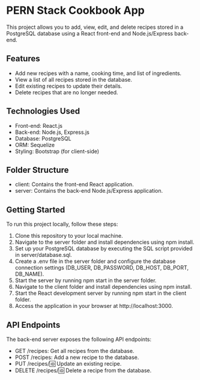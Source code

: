 # PERN Stack Cookbook App

This project allows you to add, view, edit, and delete recipes stored in a PostgreSQL database using a React front-end and Node.js/Express back-end.


## Features

- Add new recipes with a name, cooking time, and list of ingredients.
- View a list of all recipes stored in the database.
- Edit existing recipes to update their details.
- Delete recipes that are no longer needed.

## Technologies Used

- Front-end: React.js
- Back-end: Node.js, Express.js
- Database: PostgreSQL
- ORM: Sequelize
- Styling: Bootstrap (for client-side)

## Folder Structure

- client: Contains the front-end React application.
- server: Contains the back-end Node.js/Express application.

## Getting Started

To run this project locally, follow these steps:

1. Clone this repository to your local machine.
2. Navigate to the server folder and install dependencies using npm install.
3. Set up your PostgreSQL database by executing the SQL script provided in server/database.sql.
4. Create a .env file in the server folder and configure the database connection settings (DB_USER, DB_PASSWORD, DB_HOST, DB_PORT, DB_NAME).
5. Start the server by running npm start in the server folder.
6. Navigate to the client folder and install dependencies using npm install.
7. Start the React development server by running npm start in the client folder.
8. Access the application in your browser at http://localhost:3000.

## API Endpoints

The back-end server exposes the following API endpoints:

- GET /recipes: Get all recipes from the database.
- POST /recipes: Add a new recipe to the database.
- PUT /recipes/:id: Update an existing recipe.
- DELETE /recipes/:id: Delete a recipe from the database.
